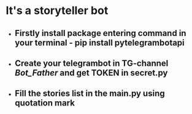# It's a storyteller bot
- ## Firstly install package entering command in your terminal - pip install pytelegrambotapi
- ## Create your telegrambot in TG-channel _Bot_Father_ and get TOKEN in secret.py
- ## Fill the stories list in the main.py using quotation mark

